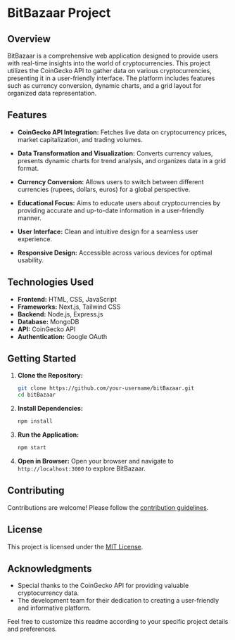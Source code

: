 # BitBazaar Project

## Overview

BitBazaar is a comprehensive web application designed to provide users with real-time insights into the world of cryptocurrencies. This project utilizes the CoinGecko API to gather data on various cryptocurrencies, presenting it in a user-friendly interface. The platform includes features such as currency conversion, dynamic charts, and a grid layout for organized data representation.

## Features

- **CoinGecko API Integration:** Fetches live data on cryptocurrency prices, market capitalization, and trading volumes.

- **Data Transformation and Visualization:** Converts currency values, presents dynamic charts for trend analysis, and organizes data in a grid format.

- **Currency Conversion:** Allows users to switch between different currencies (rupees, dollars, euros) for a global perspective.

- **Educational Focus:** Aims to educate users about cryptocurrencies by providing accurate and up-to-date information in a user-friendly manner.

- **User Interface:** Clean and intuitive design for a seamless user experience.

- **Responsive Design:** Accessible across various devices for optimal usability.

## Technologies Used

- **Frontend:** HTML, CSS, JavaScript
- **Frameworks:** Next.js, Tailwind CSS
- **Backend:** Node.js, Express.js
- **Database:** MongoDB
- **API:** CoinGecko API
- **Authentication:** Google OAuth

## Getting Started

1. **Clone the Repository:**
   ```bash
   git clone https://github.com/your-username/bitBazaar.git
   cd bitBazaar
   ```

2. **Install Dependencies:**
   ```bash
   npm install
   ```

3. **Run the Application:**
   ```bash
   npm start
   ```

4. **Open in Browser:**
   Open your browser and navigate to `http://localhost:3000` to explore BitBazaar.

## Contributing

Contributions are welcome! Please follow the [contribution guidelines](CONTRIBUTING.md).

## License

This project is licensed under the [MIT License](LICENSE).

## Acknowledgments

- Special thanks to the CoinGecko API for providing valuable cryptocurrency data.
- The development team for their dedication to creating a user-friendly and informative platform.
  
Feel free to customize this readme according to your specific project details and preferences.
